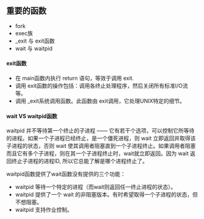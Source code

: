 ## 重要的函数

- fork 
- exec族
- _exit 与 exit函数
- wait 与 waitpid

#### exit函数
- 在 main函数内执行 return 语句，等效于调用 exit. 
- 调用 exit函数的操作包括：调用各终止处理程序，然后关闭所有标准I/O流等。
- 调用 _exit系统调用函数。此函数由 exit调用，它处理UNIX特定的细节。 


#### wait VS waitpid函数

waitpid 并不等待第一个终止的子进程 —— 它有若干个选项，可以控制它所等待的进程。如果一个子进程已经终止，是一个僵死进程，则 wait 立即返回并取得该子进程的状态，否则 wait 使其调用者阻塞直到一个子进程终止。如果调用者阻塞而且它有多个子进程，则在其一个子进程终止时，wait就立即返回。因为 wait 返回终止子进程的进程ID, 所以它总能了解是哪个进程终止了。

waitpid函数提供了wait函数没有提供的三个功能：
- waitpid 等待一个特定的进程（而wait则返回任一终止进程的状态）。 
- waitpid 提供了一个 wait 的非阻塞版本。有时希望取得一个子进程的状态，但不想阻塞。 
- waitpid 支持作业控制。

